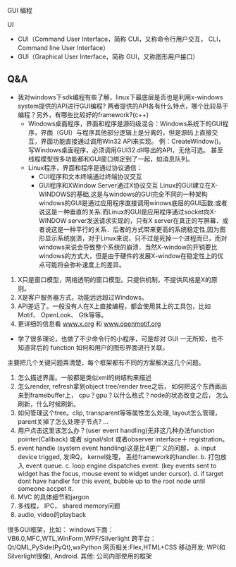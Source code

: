 GUI 编程

UI
- CUI（Command User Interface，简称 CUI，又称命令行用户交互， CLI，Command line User Interface）
- GUI（Graphical User Interface，简称 GUI，又称图形用户接口）

## Q&A

- 我对windows下sdk编程有些了解，linux下最底层是否也是利用x-windows system提供的API进行GUI编程? 两者提供的API各有什么特点，哪个比较易于编程？另外，有哪些比较好的framework?(c++)
    - Windows桌面程序，界面和程序是源码级混合：Windows系统下的GUI程序，界面（GUI）与程序其他部分逻辑上是分离的，但是源码上直接交互，界面功能直接通过调用Win32 API来实现。
    例：CreateWindow()。
    写Windows桌面程序，必须调用GUI32.dll导出的API，无他可选。
    甚至线程模型很多功能都和GUI窗口绑定到了一起，如消息队列。
    - Linux程序，界面和程序是通过协议通信：
        - CUI程序和文本终端通过终端协议交互
        - GUI程序和XWindow Server通过X协议交互
Linux的GUI建立在X-WINDOWS的基础,这是与windows的GUI完全不同的一种架构windows的GUI是通过应用程序直接调用winows底层的GUI函数.或者说这是一种垂直的关系.而Linux的GUI是应用程序通过socket向X-WINDOW server发送请求实现的，只有X server在真正的写屏幕．或者说这是一种平行的关系．后者的方式带来更高的系统稳定性,因为图形显示系统崩溃，对于Linux来说，只不过是死掉一个进程而已，而对windows来说会导致整个系统的崩溃．当然X-window的开销要比windows的方式大，但是由于硬件的发展X-window在稳定性上的优点可能将会弥补速度上的差异。

1. X只是窗口模型，网络透明的窗口模型。只提供机制，不提供风格是X的原则。
2. X是客户服务器方式，功能远远超过Windows。
3. API差远了。一般没有人在X上直接编程，都会使用其上的工具包，比如Motif、 OpenLook、 Gtk等等。
4. 更详细的信息看 www.x.org 和 www.openmotif.org


- 学了很多理论，也做了不少命令行的小程序，可是却对 GUI 一无所知，也不知道背后的 function 如何和用户的图形界面进行关联。

主要把几个关键问题弄清楚，每个框架都有不同的方案解决这几个问题。
1. 怎么描述界面。一般都是类似xml的树结构来描述
2. 怎么render, refresh拿到object tree/render tree之后， 如何把这个东西画出来到framebuffer上， cpu？gpu？以什么格式？node的状态改变之后， 怎么刷新，什么时候刷新。
3. 如何管理这个tree。clip, transparent等等属性怎么处理, layout怎么管理，parent关掉了怎么处理子节点? ...
4. 用户点击这里该怎么办？(user event handling)无非这几种办法function pointer(Callback) 或者 signal/slot 或者observer interface＋ registration。
5. event handle (system event handling)这是比4更广义的问题， 
    a. input device trigged, 发IRQ， kernel处理， 丢给framework的handler.
    b. 打包放入 event queue.
    c. loop engine dispatches event: (key events sent to widget has the focus, mouse event to widget under cursor).
    d. if target dont have handler for this event, bubble up to the root node until someone accpet it.
6. MVC 的具体细节和jargon
7. 多线程， IPC， shared memory问题
8. audio, video的playback

很多GUI框架，比如：
windows下面：VB6.0,MFC,WTL,WinForm,WPF/Silverlight
跨平台：Qt/QML,PySide(PyQt),wxPython
网页相关:Flex,HTML+CSS
移动开发: WP(和Silverlight很像), Android.
其他: 公司内部使用的框架